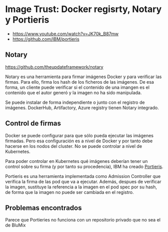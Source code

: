 # Image Trust: Docker regisrty, Notary y Portieris

* https://www.youtube.com/watch?v=JK70k_B87mw
* https://github.com/IBM/portieris


## Notary

https://github.com/theupdateframework/notary

Notary es una herramienta para firmar imágenes Docker y para verificar las firmas. Para ello, firma los hash de los ficheros de las imágenes. De esa forma, un  cliente puede verificar si el contenido de una imangen es el contenido que el autor generó y la imagen no ha sido manipulada. 

Se puede instalar de forma independiente o junto con el registro de imágenes. DockerHub, Artifactory, Azure registry tienen Notary integrado.

## Control de firmas

Docker se puede configurar para que sólo pueda ejecutar las imágenes firmadas. Pero esa configuración es a nivel de Docker y por tanto debe hacerse en los nodos del cluster. No se puede controlar a nivel de Kubernetes.

Para poder controlar en Kubernetes qué imágenes deberían tener un control sobre su firma (y por tanto su procedencia), IBM ha creado [Portieris](https://github.com/IBM/portieris). 

Portieris es una herramienta implementada como Admission Controller que verifica la firma de las pod que va a ejecutar. Además, despues de verificar la imagen, sustituye la referencia a la imagen en el pod spec por su hash, de forma que la imagen no puede ser cambiada en el registro.

## Problemas encontrados

Parece que Portieries no funciona con un repositorio privado que no sea el de BluMix

